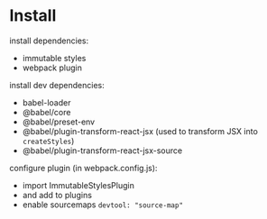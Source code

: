 # Install

install dependencies:
- immutable styles
- webpack plugin

install dev dependencies:
- babel-loader
- @babel/core
- @babel/preset-env
- @babel/plugin-transform-react-jsx (used to transform JSX into `createStyles`)
- @babel/plugin-transform-react-jsx-source

configure plugin (in webpack.config.js):
- import ImmutableStylesPlugin
- and add to plugins
- enable sourcemaps `devtool: "source-map"`
